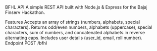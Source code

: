 BFHL API
A simple REST API built with Node.js & Express for the Bajaj Finserv Hackathon.

Features
Accepts an array of strings (numbers, alphabets, special characters).
Returns odd/even numbers, alphabets (uppercase), special characters, sum of numbers, and concatenated alphabets in reverse alternating caps.
Includes user details (user_id, email, roll number).
Endpoint
POST /bfhl
